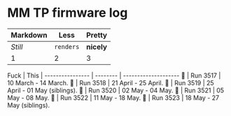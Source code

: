 MM TP firmware log
==================

Markdown | Less | Pretty
--- | --- | ---
*Still* | `renders` | **nicely**
1 | 2 | 3

Fuck             | This     | 
---------------- | -------- | --------------------
:rotating_light: | Run 3517 | 10 March - 14 March.
:rotating_light: | Run 3518 | 21 April - 25 April.
:rotating_light: | Run 3519 | 25 April - 01 May (siblings).
:rotating_light: | Run 3520 | 02 May - 04 May.
:rotating_light: | Run 3521 | 05 May - 08 May.
:rotating_light: | Run 3522 | 11 May - 18 May.
:rotating_light: | Run 3523 | 18 May - 27 May (siblings).

